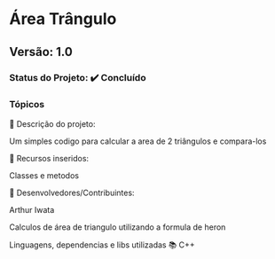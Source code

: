 # Área Trângulo
## Versão: 1.0 
### Status do Projeto: ✔️ Concluído 
### Tópicos 
🔹 Descrição do projeto:

Um simples codigo para calcular a area de 2 triângulos e compara-los

🔹 Recursos inseridos:

Classes e metodos

🔹 Desenvolvedores/Contribuintes:

Arthur Iwata

Calculos de área de triangulo utilizando a formula de heron

Linguagens, dependencias e libs utilizadas 📚 C++
